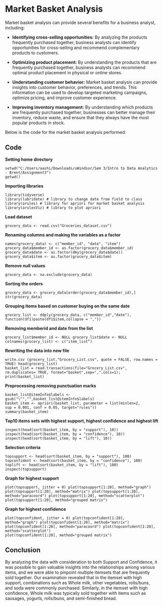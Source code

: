 
# Market Basket Analysis 

Market basket analysis can provide several benefits for a business analyst, including:

* 	**Identifying cross-selling opportunities:** By analyzing the products frequently purchased together, business analysts can identify opportunities for cross-selling and recommend complementary products to customers.

* 	**Optimizing product placement:** By understanding the products that are frequently purchased together, business analysts can recommend optimal product placement in physical or online stores.

* 	**Understanding customer behavior:** Market basket analysis can provide insights into customer behavior, preferences, and trends. This information can be used to develop targeted marketing campaigns, optimize pricing, and improve customer experience.

* 	**Improving inventory management:** By understanding which products are frequently purchased together, businesses can better manage their inventory, reduce waste, and ensure that they always have the most popular products in stock.

Below is the code for the market basket analysis performed:



## Code
**Setting home directory**
```rscript
setwd("C:/Users/aashi/Downloads/uWindsor/Sem 3/Intro to Data Analytics - Brent/Assignment3")
getwd()
```
**Importing libraries**
```rscript
library(tidyverse)
library(lubridate) # library to change date from field to class 
library(arules)	# library for apriori for market basket analysis 
library(arulesViz) # library to plot apriori

```
**Load dataset**
```rscript
grocery_data <- read.csv("Groceries_dataset.csv")
```
**Renaming columns and making the variables as a factor**
```rscript
names(grocery_data) <- c("member_id", "date", "item") grocery_data$member_id <- as.factor(grocery_data$member_id) grocery_data$date <- as.factor(dmy(grocery_data$date)) grocery_data$item <- as.factor(grocery_data$item)
```
**Remove null values**
```rscript
grocery_data <- na.exclude(grocery_data)
```
**Sorting the orders**
```rscript
grocery_data <- grocery_data[order(grocery_data$member_id),]
str(grocery_data)
```
**Grouping items based on customer buying on the same date**
```rscript
grocery_list <- ddply(grocery_data, c("member_id","date"),
function(df1)paste(df1$item,collapse = ","))
```
**Removing memberid and date from the list**
```rscript
grocery_list$member_id <- NULL grocery_list$date <- NULL colnames(grocery_list) <- c("item_list")
```
**Rewriting the data into new file**
```rscript
write.csv (grocery_list,"Grocery_List.csv", quote = FALSE, row.names = TRUE) head(grocery_list)
basket_list = read.transactions(file="Grocery_List.csv",
rm.duplicates= TRUE, format="basket",sep=",",cols=1);
print(basket_list)
```
**Preprocessing removing punctuation marks**
```rscript
basket_list@itemInfo$labels <- gsub("\"","",basket_list@itemInfo$labels)
basket_item <- apriori(basket_list, parameter = list(minlen=2,
sup = 0.001, conf = 0.05, target="rules"))
summary(basket_item)
```
**Top10 items sets with highest support, highest confidence and highest lift**
```rscript
inspect(head(sort(basket_item, by = "support"), 10)) inspect(head(sort(basket_item, by = "confidence"), 10)) inspect(head(sort(basket_item, by = "lift"), 10))
```
**Selection criteria**
```rscript
topsupport <- head(sort(basket_item, by = "support"), 100) topconfident <- head(sort(basket_item, by = "confidence"), 100) toplift <- head(sort(basket_item, by = "lift"), 100)
inspect(topsupport)
```
**Graph for highest support**
```rscript
plot(topsupport, jitter = 0) plot(topsupport[1:20], method="graph") plot(topsupport[1:20], method="matrix") plot(topsupport[1:20], method="paracoord") plot(topsupport[1:20], method="scatterplot")
plot(topsupport[1:20], method="grouped matrix")
```
**Graph for highest confidence**
```rscript
plot(topconfident, jitter = 0) plot(topconfident[1:20], method="graph") plot(topconfident[1:20], method="matrix") plot(topconfident[1:20], method="paracoord") plot(topconfident[1:20], method="scatterplot")
plot(topconfident[1:20], method="grouped matrix")
```

## Conclusion

By analyzing the data with consideration to both Support and Confidence, it was possible to gain valuable insights into the relationships among various items, and we were able to pinpoint multiple itemsets that are frequently sold together. Our examination revealed that in the itemset with high support, combinations such as Whole milk, other vegetables, rolls/buns, and soda were commonly purchased. Similarly, in the itemset with high confidence, Whole milk was typically sold together with items such as sausages, yogurts, rolls/buns, and semi-finished bread.

